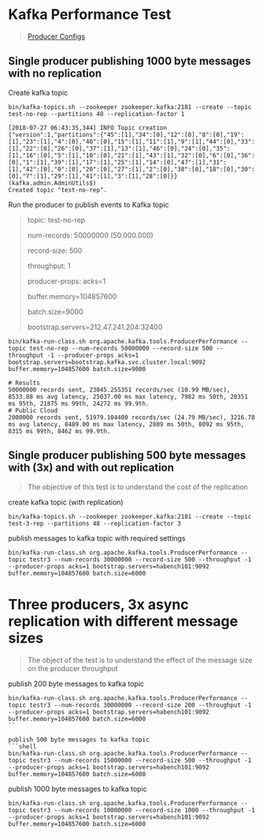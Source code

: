 # Kafka Performance Test

> [Producer Configs](https://kafka.apache.org/documentation.html#producerconfigs)

## Single producer publishing 1000 byte messages with no replication
Create kafka topic
```shell
bin/kafka-topics.sh --zookeeper zookeeper.kafka:2181 --create --topic test-no-rep --partitions 48 --replication-factor 1

[2018-07-27 06:43:35,344] INFO Topic creation {"version":1,"partitions":{"45":[1],"34":[0],"12":[0],"8":[0],"19":[1],"23":[1],"4":[0],"40":[0],"15":[1],"11":[1],"9":[1],"44":[0],"33":[1],"22":[0],"26":[0],"37":[1],"13":[1],"46":[0],"24":[0],"35":[1],"16":[0],"5":[1],"10":[0],"21":[1],"43":[1],"32":[0],"6":[0],"36":[0],"1":[1],"39":[1],"17":[1],"25":[1],"14":[0],"47":[1],"31":[1],"42":[0],"0":[0],"20":[0],"27":[1],"2":[0],"38":[0],"18":[0],"30":[0],"7":[1],"29":[1],"41":[1],"3":[1],"28":[0]}} (kafka.admin.AdminUtils$)
Created topic "test-no-rep".
```
Run the producer to publish events to Kafka topic
> topic: test-no-rep
>
> num-records: 50000000 (50.000.000)
>
> record-size: 500
>
> throughput: 1
>
> producer-props: acks=1
>
> buffer.memory=104857600
>
> batch.size=9000
>
> bootstrap.servers=212.47.241.204:32400
```shell
bin/kafka-run-class.sh org.apache.kafka.tools.ProducerPerformance --topic test-no-rep --num-records 50000000 --record-size 500 --throughput -1 --producer-props acks=1 bootstrap.servers=bootstrap.kafka.svc.cluster.local:9092 buffer.memory=104857600 batch.size=9000

# Results
50000000 records sent, 23045.255351 records/sec (10.99 MB/sec), 8533.88 ms avg latency, 25037.00 ms max latency, 7982 ms 50th, 20351 ms 95th, 21875 ms 99th, 24272 ms 99.9th.
# Public Cloud
2000000 records sent, 51979.104400 records/sec (24.79 MB/sec), 3216.78 ms avg latency, 8489.00 ms max latency, 2809 ms 50th, 8092 ms 95th, 8315 ms 99th, 8462 ms 99.9th.
```

## Single producer publishing 500 byte messages with (3x) and with out replication
> The objective of this test is to understand the cost of the replication

create kafka topic (with replication)
```shell
bin/kafka-topics.sh --zookeeper zookeeper.kafka:2181 --create --topic test-3-rep --partitions 48 --replication-factor 3
```
publish messages to kafka topic with required settings
```shell
bin/kafka-run-class.sh org.apache.kafka.tools.ProducerPerformance --topic testr3 --num-records 30000000 --record-size 500 --throughput -1 --producer-props acks=1 bootstrap.servers=habench101:9092 buffer.memory=104857600 batch.size=6000
```

# Three producers, 3x async replication with different message sizes
> The object of the test is to understand the effect of the message size on the producer throughput

publish 200 byte messages to kafka topic
```shell
bin/kafka-run-class.sh org.apache.kafka.tools.ProducerPerformance --topic testr3 --num-records 30000000 --record-size 200 --throughput -1 --producer-props acks=1 bootstrap.servers=habench101:9092 buffer.memory=104857600 batch.size=6000
``

publish 500 byte messages to kafka topic
```shell
bin/kafka-run-class.sh org.apache.kafka.tools.ProducerPerformance --topic testr3 --num-records 15000000 --record-size 500 --throughput -1 --producer-props acks=1 bootstrap.servers=habench101:9092 buffer.memory=104857600 batch.size=6000
```

publish 1000 byte messages to kafka topic
```shell
bin/kafka-run-class.sh org.apache.kafka.tools.ProducerPerformance --topic testr3 --num-records 10000000 --record-size 1000 --throughput -1 --producer-props acks=1 bootstrap.servers=habench101:9092 buffer.memory=104857600 batch.size=6000
```
